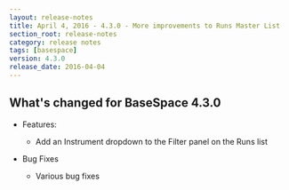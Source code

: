 ```yaml
---
layout: release-notes
title: April 4, 2016 - 4.3.0 - More improvements to Runs Master List
section_root: release-notes
category: release notes
tags: [basespace]
version: 4.3.0
release_date: 2016-04-04
---
```


## What's changed for BaseSpace 4.3.0

- Features:
  - Add an Instrument dropdown to the Filter panel on the Runs list
  
- Bug Fixes
  - Various bug fixes
